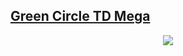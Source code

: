 [Green Circle TD Mega](/green-circle-td-mega/)
---
<div align="center"><img src="https://visitor-badge.laobi.icu/badge?page_id=wcedit.wcedit.github.io"></div>
